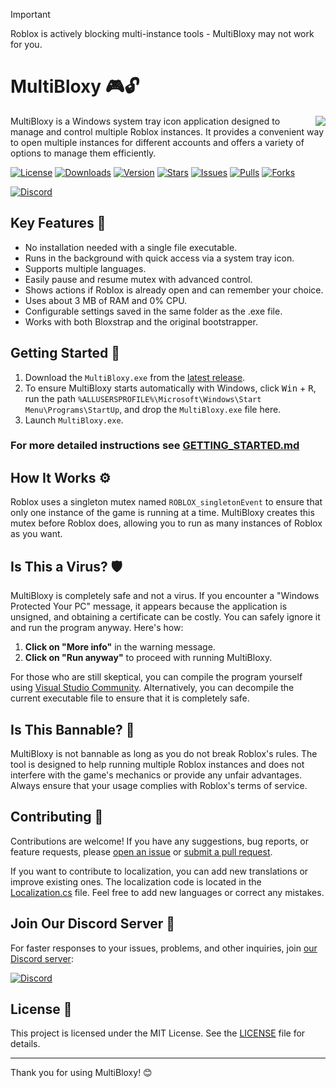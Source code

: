 > [!IMPORTANT]
> Roblox is actively blocking multi-instance tools - MultiBloxy may not work for you.

# MultiBloxy 🎮🔓

<img align="right" src="https://raw.githubusercontent.com/Zgoly/MultiBloxy/refs/heads/main/MultiBloxy/Resources/MultiBloxy.ico" />

MultiBloxy is a Windows system tray icon application designed to manage and control multiple Roblox instances. It provides a convenient way to open multiple instances for different accounts and offers a variety of options to manage them efficiently.

[![License][shield-repo-license]][repo-license]
[![Downloads][shield-repo-releases]][repo-releases]
[![Version][shield-repo-latest]][repo-latest]
[![Stars][shield-repo-stargazers]][repo-stargazers]
[![Issues][shield-repo-issues]][repo-issues]
[![Pulls][shield-repo-pulls]][repo-pulls]
[![Forks][shield-repo-forks]][repo-forks]

<a href="https://dsc.gg/zgoly">
  <img alt="Discord" src="https://invidget.switchblade.xyz/y8fBWPNJFm">
</a>

## Key Features 🌟
- No installation needed with a single file executable.
- Runs in the background with quick access via a system tray icon.
- Supports multiple languages.
- Easily pause and resume mutex with advanced control.
- Shows actions if Roblox is already open and can remember your choice.
- Uses about 3 MB of RAM and 0% CPU.
- Configurable settings saved in the same folder as the .exe file.
- Works with both Bloxstrap and the original bootstrapper.

## Getting Started 🚀
1. Download the `MultiBloxy.exe` from the [latest release](https://github.com/Zgoly/MultiBloxy/releases/latest).
2. To ensure MultiBloxy starts automatically with Windows, click <kbd>Win</kbd> + <kbd>R</kbd>, run the path `%ALLUSERSPROFILE%\Microsoft\Windows\Start Menu\Programs\StartUp`, and drop the `MultiBloxy.exe` file here.
3. Launch `MultiBloxy.exe`.
### For more detailed instructions see [GETTING_STARTED.md](https://github.com/Zgoly/MultiBloxy/blob/main/GETTING_STARTED.md)

## How It Works ⚙️
Roblox uses a singleton mutex named `ROBLOX_singletonEvent` to ensure that only one instance of the game is running at a time. MultiBloxy creates this mutex before Roblox does, allowing you to run as many instances of Roblox as you want.

## Is This a Virus? 🛡️
MultiBloxy is completely safe and not a virus. If you encounter a "Windows Protected Your PC" message, it appears because the application is unsigned, and obtaining a certificate can be costly. You can safely ignore it and run the program anyway. Here's how:

1. **Click on "More info"** in the warning message.
2. **Click on "Run anyway"** to proceed with running MultiBloxy.

For those who are still skeptical, you can compile the program yourself using [Visual Studio Community](https://visualstudio.microsoft.com/vs/). Alternatively, you can decompile the current executable file to ensure that it is completely safe.

## Is This Bannable? 🚫
MultiBloxy is not bannable as long as you do not break Roblox's rules. The tool is designed to help running multiple Roblox instances and does not interfere with the game's mechanics or provide any unfair advantages. Always ensure that your usage complies with Roblox's terms of service.

## Contributing 🤝
Contributions are welcome! If you have any suggestions, bug reports, or feature requests, please [open an issue](https://github.com/Zgoly/MultiBloxy/issues) or [submit a pull request](https://github.com/Zgoly/MultiBloxy/pulls).

If you want to contribute to localization, you can add new translations or improve existing ones. The localization code is located in the [Localization.cs](https://github.com/Zgoly/MultiBloxy/blob/main/MultiBloxy/Localization.cs) file. Feel free to add new languages or correct any mistakes.

## Join Our Discord Server 💬
For faster responses to your issues, problems, and other inquiries, join [our Discord server](https://dsc.gg/zgoly):

<a href="https://dsc.gg/zgoly">
  <img alt="Discord" src="https://invidget.switchblade.xyz/y8fBWPNJFm">
</a>

## License 📜
This project is licensed under the MIT License. See the [LICENSE](LICENSE) file for details.

---

Thank you for using MultiBloxy! 😊

[shield-repo-license]: https://img.shields.io/github/license/Zgoly/MultiBloxy?style=flat&labelColor=c80064&color=c80064
[repo-license]: https://github.com/Zgoly/MultiBloxy/blob/main/LICENSE

[shield-repo-releases]: https://img.shields.io/github/downloads/Zgoly/MultiBloxy/total?style=flat&labelColor=007ec6&color=007ec6
[repo-releases]: https://github.com/Zgoly/MultiBloxy/releases

[shield-repo-latest]: https://img.shields.io/github/v/release/Zgoly/MultiBloxy?style=flat&labelColor=4c1&color=4c1
[repo-latest]: https://github.com/Zgoly/MultiBloxy/releases/latest

[shield-repo-stargazers]: https://img.shields.io/github/stars/Zgoly/MultiBloxy?style=flat&labelColor=ffd700&color=ffd700
[repo-stargazers]: https://github.com/Zgoly/MultiBloxy/stargazers

[shield-repo-issues]: https://img.shields.io/github/issues/Zgoly/MultiBloxy?style=flat&labelColor=ff4500&color=ff4500
[repo-issues]: https://github.com/Zgoly/MultiBloxy/issues

[shield-repo-pulls]: https://img.shields.io/github/issues-pr/Zgoly/MultiBloxy?style=flat&labelColor=8a2be2&color=8a2be2
[repo-pulls]: https://github.com/Zgoly/MultiBloxy/pulls

[shield-repo-forks]: https://img.shields.io/github/forks/Zgoly/MultiBloxy?style=flat&labelColor=00008b&color=00008b
[repo-forks]: https://github.com/Zgoly/MultiBloxy/network/members

